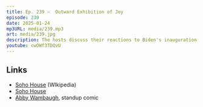 ```yaml
---
title: Ep. 239 –  Outward Exhibition of Joy
episode: 239
date: 2025-01-24
mp3URL: media/239.mp3
art: media/239.jpg
description: The hosts discuss their reactions to Biden's inauguration and avoiding news post-Trump. They touch on heavy snowfall, clearing sidewalks, battery issues with cars, and an expensive key replacement. Erik shares his London adventures, including reconnecting with a childhood friend, socializing at Soho House, and enjoying a comedy show. Dennis recounts a coincidence-filled Louisiana festival trip and a house sale. The session wraps up with Dennis planning an Alaska trip, NFL playoffs, and differing attitudes towards political news.
youtube: cwOWf3TDQvU
---
```


## Links

- [Soho House](https://en.wikipedia.org/wiki/Soho_House) (WIkipedia)
- [Soho House](https://www.sohohouse.com/en-us/)
- [Abby Wambaugh](https://www.abbywambaugh.com/), standup comic
